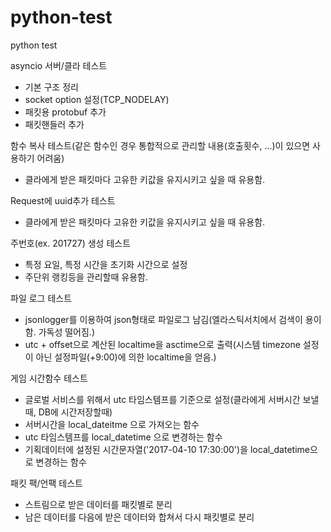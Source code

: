 # python-test
python test

asyncio 서버/클라 테스트
  - 기본 구조 정리
  - socket option 설정(TCP_NODELAY)
  - 패킷용 protobuf 추가
  - 패킷핸들러 추가

함수 복사 테스트(같은 함수인 경우 통합적으로 관리할 내용(호출횟수, ...)이 있으면 사용하기 어려움)
  - 클라에게 받은 패킷마다 고유한 키값을 유지시키고 싶을 때 유용함.

Request에 uuid추가 테스트
  - 클라에게 받은 패킷마다 고유한 키값을 유지시키고 싶을 때 유용함.

주번호(ex. 201727) 생성 테스트
  - 특정 요일, 특정 시간을 초기화 시간으로 설정
  - 주단위 랭킹등을 관리할때 유용함.
  
파일 로그 테스트
  - jsonlogger를 이용하여 json형태로 파일로그 남김(엘라스틱서치에서 검색이 용이함. 가독성 떨어짐.)
  - utc + offset으로 계산된 localtime을 asctime으로 출력(시스템 timezone 설정이 아닌 설정파일(+9:00)에 의한 localtime을 얻음.)
  
게임 시간함수 테스트
  - 글로벌 서비스를 위해서 utc 타임스템프를 기준으로 설정(클라에게 서버시간 보낼때, DB에 시간저장할때)
  - 서버시간을 local_dateitme 으로 가져오는 함수
  - utc 타임스템프를 local_datetime 으로 변경하는 함수
  - 기획데이터에 설정된 시간문자열('2017-04-10 17:30:00')을 local_datetime으로 변경하는 함수

패킷 팩/언팩 테스트
  - 스트림으로 받은 데이터를 패킷별로 분리
  - 남은 데이터를 다음에 받은 데이터와 합쳐서 다시 패킷별로 분리